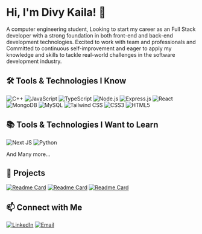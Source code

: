 # Hi, I'm Divy Kaila! 👋

A computer engineering student, Looking to start my career as an Full Stack developer with a strong foundation in both front-end and back-end development technologies. Excited to work with team and professionals and Committed to continuous self-improvement and eager to apply my knowledge and skills to tackle real-world challenges in the software development industry.

## 🛠️ Tools & Technologies I Know

![C++](https://img.shields.io/badge/c++-%2300599C.svg?style=for-the-badge&logo=c%2B%2B&logoColor=white)
![JavaScript](https://img.shields.io/badge/JavaScript-F7DF1E?style=for-the-badge&logo=JavaScript&logoColor=black)
![TypeScript](https://img.shields.io/badge/TypeScript-007ACC?style=for-the-badge&logo=typescript&logoColor=white)
![Node.js](https://img.shields.io/badge/Node.js-339933?style=for-the-badge&logo=Node.js&logoColor=white)
![Express.js](https://img.shields.io/badge/express.js-%23404d59.svg?style=for-the-badge&logo=express&logoColor=%2361DAFB)
![React](https://img.shields.io/badge/React-61DAFB?style=for-the-badge&logo=React&logoColor=black)
![MongoDB](https://img.shields.io/badge/MongoDB-47A248?style=for-the-badge&logo=MongoDB&logoColor=white)
![MySQL](https://img.shields.io/badge/MySQL-005C84?style=for-the-badge&logo=mysql&logoColor=white)
![Tailwind CSS](https://img.shields.io/badge/Tailwind%20CSS-38B2AC?style=for-the-badge&logo=Tailwind%20CSS&logoColor=white)
![CSS3](https://img.shields.io/badge/css3-%231572B6.svg?style=for-the-badge&logo=css3&logoColor=white)
![HTML5](https://img.shields.io/badge/html5-%23E34F26.svg?style=for-the-badge&logo=html5&logoColor=white)

## 📚 Tools & Technologies I Want to Learn

![Next JS](https://img.shields.io/badge/next%20js-000000?style=for-the-badge&logo=nextdotjs&logoColor=white)
![Python](https://img.shields.io/badge/python-3670A0?style=for-the-badge&logo=python&logoColor=ffdd54)

And Many more...

## 🚀 Projects
[![Readme Card](https://github-readme-stats.vercel.app/api/pin/?username=neelgoyani702&repo=e-commerce-backend)](https://github.com/neelgoyani702/e-commerce-backend)
[![Readme Card](https://github-readme-stats.vercel.app/api/pin/?username=neelgoyani702&repo=e-commerce-frontend)](https://github.com/neelgoyani702/e-commerce-frontend)
[![Readme Card](https://github-readme-stats.vercel.app/api/pin/?username=Divy2103&repo=react_blog)](https://github.com/Divy2103/react_blog)

## 📫 Connect with Me

[![LinkedIn](https://img.shields.io/badge/LinkedIn-0077B5?style=for-the-badge&logo=LinkedIn&logoColor=white)](https://www.linkedin.com/in/divy-kaila-833b27272/)
[![Email](https://img.shields.io/badge/Email-D14836?style=for-the-badge&logo=Gmail&logoColor=white)](mailto:kailadivy098@gmail.com)
